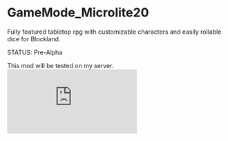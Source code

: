 GameMode_Microlite20
====================

Fully featured tabletop rpg with customizable characters and easily rollable dice for Blockland.

STATUS: Pre-Alpha

This mod will be tested on my server.  
![Server Status](http://zapkraft.netne.net/tools/serverimg.php?h=Lugnut)
